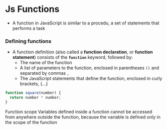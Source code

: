 # Js Functions
- A function in JavaScript is similar to a procedu, a set of statements that performs a task

### Defining functions
- A function definition (also called a **function declaration**, or **function statement**) consists of the **`function`** keyword, followed by:
  - The name of the function
  - A list of parameters to the function, enclosed in parentheses `()` and separated by commas `,`
  - The JavaScript statements that define the function, enclosed in curly brackets, {...}
```javascript
function square(number) {
  return number * number;
}
```


Function scope
Variables defined inside a function cannot be accessed from anywhere outside the function, because the variable is defined only in the scope of the function
